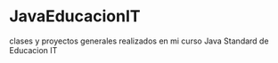 # JavaEducacionIT
clases y proyectos generales realizados en mi curso Java Standard de Educacion IT
